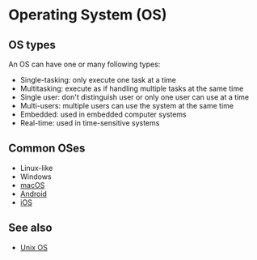 # Operating System (OS)

## OS types

An OS can have one or many following types:

- Single-tasking: only execute one task at a time
- Multitasking: execute as if handling multiple tasks at the same time
- Single user: don't distinguish user or only one user can use at a time
- Multi-users: multiple users can use the system at the same time
- Embedded: used in embedded computer systems
- Real-time: used in time-sensitive systems

## Common OSes

- Linux-like
- Windows
- [macOS](https://github.com/kihonvn/macOS/blob/main/README.md)
- [Android](android/README.md)
- [iOS](ios/README.md)

## See also

- [Unix OS](unix/README.md)